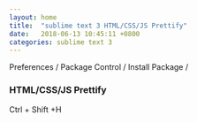 ```yaml
---
layout: home
title:  "sublime text 3 HTML/CSS/JS Prettify"
date:   2018-06-13 10:45:11 +0800
categories: sublime text 3
---
```





Preferences / Package Control / Install Package /

### HTML/CSS/JS Prettify

Ctrl + Shift +H




